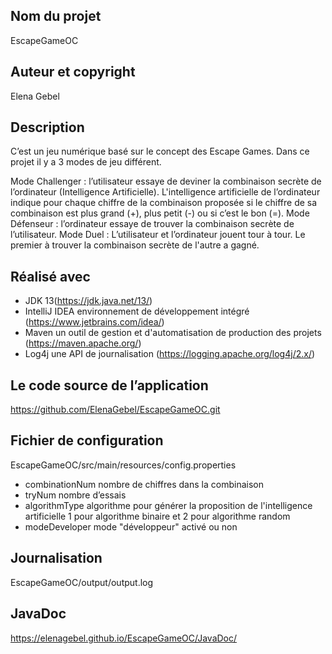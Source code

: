 ## Nom du projet
EscapeGameOC

## Auteur et copyright
Elena Gebel

## Description

C’est un jeu numérique basé sur le concept des Escape Games. 
Dans ce projet il y a 3 modes de jeu différent.

Mode Challenger : l’utilisateur essaye de deviner la combinaison secrète de l’ordinateur (Intelligence Artificielle). 
L'intelligence artificielle de l’ordinateur indique pour chaque chiffre de la combinaison proposée si le 
chiffre de sa combinaison est plus grand (+), plus petit (-) ou si c’est le bon (=).
Mode Défenseur : l’ordinateur essaye de trouver la combinaison secrète de l’utilisateur.
Mode Duel : L’utilisateur et l’ordinateur jouent tour à tour. Le premier à trouver la combinaison secrète de l'autre a gagné.

## Réalisé avec
* JDK 13(https://jdk.java.net/13/) 
* IntelliJ IDEA environnement de développement intégré (https://www.jetbrains.com/idea/) 
* Maven un outil de gestion et d'automatisation de production des projets
(https://maven.apache.org/) 
* Log4j une API de journalisation (https://logging.apache.org/log4j/2.x/)
 
## Le code source de l’application
https://github.com/ElenaGebel/EscapeGameOC.git

## Fichier de configuration
EscapeGameOC/src/main/resources/config.properties
* combinationNum nombre de chiffres dans la combinaison
* tryNum nombre d’essais
* algorithmType  algorithme pour générer la proposition de l'intelligence artificielle 
  1 pour algorithme binaire et 2 pour algorithme random
* modeDeveloper mode "développeur" activé ou non

## Journalisation
EscapeGameOC/output/output.log

## JavaDoc
https://elenagebel.github.io/EscapeGameOC/JavaDoc/
